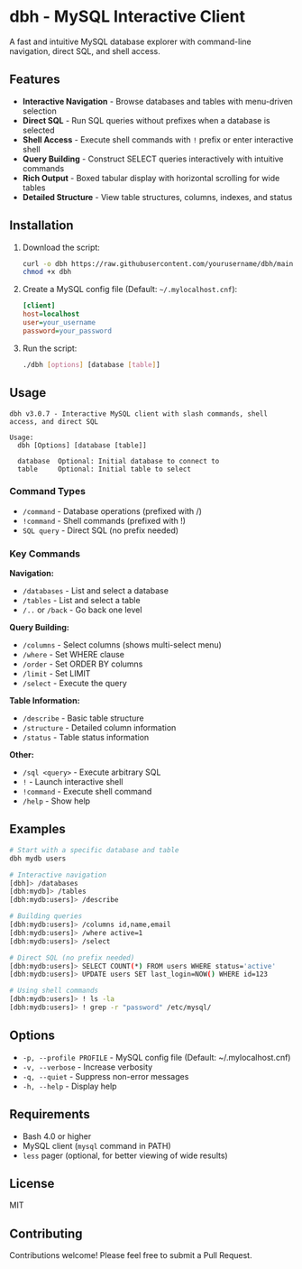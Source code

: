 # dbh - MySQL Interactive Client

A fast and intuitive MySQL database explorer with command-line navigation, direct SQL, and shell access.

## Features

- **Interactive Navigation** - Browse databases and tables with menu-driven selection
- **Direct SQL** - Run SQL queries without prefixes when a database is selected
- **Shell Access** - Execute shell commands with `!` prefix or enter interactive shell
- **Query Building** - Construct SELECT queries interactively with intuitive commands
- **Rich Output** - Boxed tabular display with horizontal scrolling for wide tables
- **Detailed Structure** - View table structures, columns, indexes, and status

## Installation

1. Download the script:
   ```bash
   curl -o dbh https://raw.githubusercontent.com/yourusername/dbh/main/dbh
   chmod +x dbh
   ```

2. Create a MySQL config file (Default: `~/.mylocalhost.cnf`):
   ```ini
   [client]
   host=localhost
   user=your_username
   password=your_password
   ```

3. Run the script:
   ```bash
   ./dbh [options] [database [table]]
   ```

## Usage

```
dbh v3.0.7 - Interactive MySQL client with slash commands, shell access, and direct SQL

Usage:
  dbh [Options] [database [table]]

  database  Optional: Initial database to connect to
  table     Optional: Initial table to select
```

### Command Types

- `/command` - Database operations (prefixed with /)
- `!command` - Shell commands (prefixed with !)
- `SQL query` - Direct SQL (no prefix needed)

### Key Commands

**Navigation:**
- `/databases` - List and select a database
- `/tables` - List and select a table
- `/..` or `/back` - Go back one level

**Query Building:**
- `/columns` - Select columns (shows multi-select menu)
- `/where` - Set WHERE clause
- `/order` - Set ORDER BY columns
- `/limit` - Set LIMIT
- `/select` - Execute the query

**Table Information:**
- `/describe` - Basic table structure
- `/structure` - Detailed column information
- `/status` - Table status information

**Other:**
- `/sql <query>` - Execute arbitrary SQL
- `!` - Launch interactive shell
- `!command` - Execute shell command
- `/help` - Show help

## Examples

```bash
# Start with a specific database and table
dbh mydb users

# Interactive navigation
[dbh]> /databases
[dbh:mydb]> /tables
[dbh:mydb:users]> /describe

# Building queries
[dbh:mydb:users]> /columns id,name,email
[dbh:mydb:users]> /where active=1
[dbh:mydb:users]> /select

# Direct SQL (no prefix needed)
[dbh:mydb:users]> SELECT COUNT(*) FROM users WHERE status='active'
[dbh:mydb:users]> UPDATE users SET last_login=NOW() WHERE id=123

# Using shell commands
[dbh:mydb:users]> ! ls -la
[dbh:mydb:users]> ! grep -r "password" /etc/mysql/
```

## Options

- `-p, --profile PROFILE` - MySQL config file (Default: ~/.mylocalhost.cnf)
- `-v, --verbose` - Increase verbosity
- `-q, --quiet` - Suppress non-error messages
- `-h, --help` - Display help

## Requirements

- Bash 4.0 or higher
- MySQL client (`mysql` command in PATH)
- `less` pager (optional, for better viewing of wide results)

## License

MIT

## Contributing

Contributions welcome! Please feel free to submit a Pull Request.